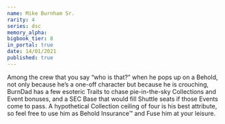 ```yaml
---
name: Mike Burnham Sr.
rarity: 4
series: dsc
memory_alpha:
bigbook_tier: 8
in_portal: true
date: 14/01/2021
published: true
---
```


Among the crew that you say “who is that?” when he pops up on a Behold, not only because he’s a one-off character but because he is crouching, BurnDad has a few esoteric Traits to chase pie-in-the-sky Collections and Event bonuses, and a SEC Base that would fill Shuttle seats if those Events come to pass. A hypothetical Collection ceiling of four is his best attribute, so feel free to use him as Behold Insurance™ and Fuse him at your leisure.
